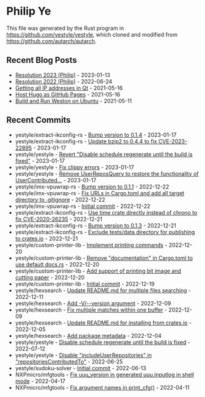 
# Philip Ye

This file was generated by the Rust program in
https://github.com/yestyle/yestyle, which cloned and modified from
https://github.com/autarch/autarch.

## Recent Blog Posts

- [Resolution 2023 (Philip)](https://blog.lancitou.net/resolution-2023-philip/) - 2023-01-13
- [Resolution 2022 (Philip)](https://blog.lancitou.net/resolution-2022-philip/) - 2022-06-24
- [Getting all IP addresses in Qt](https://blog.lancitou.net/getting-all-ip-addresses-in-qt/) - 2021-05-16
- [Host Hugo as GitHub Pages](https://blog.lancitou.net/host-hugo-as-github-pages/) - 2021-05-16
- [Build and Run Weston on Ubuntu](https://blog.lancitou.net/build-and-run-weston-on-ubuntu/) - 2021-05-11


## Recent Commits

- yestyle/extract-ikconfig-rs - [Bump version to 0.1.4](https://github.com/yestyle/extract-ikconfig-rs/commit/f61ef917c637248432b54bca82052cc20816d5ff) - 2023-01-17
- yestyle/extract-ikconfig-rs - [Update bzip2 to 0.4.4 to fix CVE-2023-22895](https://github.com/yestyle/extract-ikconfig-rs/commit/90a712acd1b51e5b4815ab7a565e5694aa831edf) - 2023-01-17
- yestyle/yestyle - [Revert &quot;Disable schedule regenerate until the build is fixed&quot;](https://github.com/yestyle/yestyle/commit/bb1499c81efe6f422d97430425e537b6579d8d7d) - 2023-01-17
- yestyle/yestyle - [Fix clippy errors](https://github.com/yestyle/yestyle/commit/40880435576e448cd22dbc119f6b8535f264c2d3) - 2023-01-17
- yestyle/yestyle - [Remove UserReposQuery to restore the functionality of UserContributed…](https://github.com/yestyle/yestyle/commit/d4d8b80505b0c8ffcad3aeb2c7a7f32c6c74fb44) - 2023-01-17
- yestyle/imx-vpuwrap-rs - [Bump version to 0.1.1](https://github.com/yestyle/imx-vpuwrap-rs/commit/f48a03983d4f1900930ba65cc88dab0e6beea7f4) - 2022-12-22
- yestyle/imx-vpuwrap-rs - [Fix URLs in Cargo.toml and add all target directory to .gitignore](https://github.com/yestyle/imx-vpuwrap-rs/commit/17d648827f477d146c13ef8d1df1118ff04f9248) - 2022-12-22
- yestyle/imx-vpuwrap-rs - [Initial commit](https://github.com/yestyle/imx-vpuwrap-rs/commit/48058f5c08fc60c9dee0ba0485118a763ffd03cb) - 2022-12-22
- yestyle/extract-ikconfig-rs - [Use time crate directly instead of chrono to fix CVE-2020-26235](https://github.com/yestyle/extract-ikconfig-rs/commit/2948f2c44ed9b0a2ae135f9081fabce0c127ac0f) - 2022-12-21
- yestyle/extract-ikconfig-rs - [Bump version to 0.1.3](https://github.com/yestyle/extract-ikconfig-rs/commit/b4000733d3fd60d8cf02598b58709853586fa825) - 2022-12-21
- yestyle/extract-ikconfig-rs - [Exclude tests/data directory for publishing to crates.io](https://github.com/yestyle/extract-ikconfig-rs/commit/0bd9a4b55df9e15508b7097a4a47ec2bf44980bc) - 2022-12-21
- yestyle/custom-printer-lib - [Implement printing commands](https://github.com/yestyle/custom-printer-lib/commit/be70a4045457250a03a8293a050210c19c7bc4ae) - 2022-12-20
- yestyle/custom-printer-lib - [Remove &quot;documentation&quot; in Cargo.toml to use default docs.rs](https://github.com/yestyle/custom-printer-lib/commit/241cdd7da988174b3f7749528a51798c8b84a7c7) - 2022-12-20
- yestyle/custom-printer-lib - [Add support of printing bit image and cutting paper](https://github.com/yestyle/custom-printer-lib/commit/6ca10d3b2ea5c91c56a2fa82b12f8cb45f960cfc) - 2022-12-20
- yestyle/custom-printer-lib - [Initial commit](https://github.com/yestyle/custom-printer-lib/commit/4f08079a9c354f25145abb66144eb8767474ed13) - 2022-12-19
- yestyle/hexsearch - [Update README.md for multiple files searching](https://github.com/yestyle/hexsearch/commit/4e988a1b5ac9d0cac883da72d99a3b62a893107a) - 2022-12-11
- yestyle/hexsearch - [Add -V/--version argument](https://github.com/yestyle/hexsearch/commit/7df1b7ddfdaf02b9a71003dadb36e69b080a6de6) - 2022-12-09
- yestyle/hexsearch - [Fix multiple matches within one buffer](https://github.com/yestyle/hexsearch/commit/9e48825ce19eef9442cfb6ad2c7e70056f487af2) - 2022-12-09
- yestyle/hexsearch - [Update README.md for installing from crates.io](https://github.com/yestyle/hexsearch/commit/cbc1e499df397693ae7b405277be90b8ec771689) - 2022-12-05
- yestyle/hexsearch - [Add package metadata](https://github.com/yestyle/hexsearch/commit/38f4e599eb6e69a6904fea728b23934268cd0611) - 2022-12-04
- yestyle/yestyle - [Disable schedule regenerate until the build is fixed](https://github.com/yestyle/yestyle/commit/bdc39e0ae5fc87f8df35e463aa25d8c9ae195e4b) - 2022-07-12
- yestyle/yestyle - [Disable &quot;includeUserRepositories&quot; in &quot;repositoriesContributedTo&quot;](https://github.com/yestyle/yestyle/commit/a3491f309fd88ce63f338805bf5386687bb948f4) - 2022-06-25
- yestyle/sudoku-solver - [Initial commit](https://github.com/yestyle/sudoku-solver/commit/8c6d804a7e50c24578f8db1027bdeca9d37247d3) - 2022-06-13
- NXPmicro/mfgtools - [Fix uuu_version in generated uuu.inputlog in shell mode](https://github.com/NXPmicro/mfgtools/commit/1dc59a15bae7f52e70c8d5b7b790bcfd7960bdaa) - 2022-04-17
- NXPmicro/mfgtools - [Fix argument names in print_cfg()](https://github.com/NXPmicro/mfgtools/commit/f4578c351ed167aeafa3001e7042b2c0210155df) - 2022-04-11


